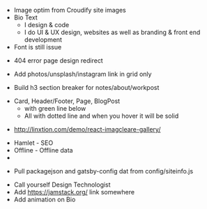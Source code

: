 <!-------------
-------P1------
--------------->
- Image optim from Croudify site images
- Bio Text
  - I design & code
  - I do UI & UX design, websites as well as branding & front end development
- Font is still issue

<!-------------
-------P2------
--------------->
<!-- ---------- URL redirect ------------- -->
- 404 error page design redirect

<!-- ---------- Photo-Grid ------------- -->
- Add photos/unsplash/instagram link in grid only

<!-- ---------- Photo-Grid ------------- -->
- Build h3 section breaker for notes/about/workpost

<!-- ---------- a tag style ------------- -->
- Card, Header/Footer, Page, BlogPost
  - <ATag /> with green line below
  - All <a /> with dotted line and when you hover it will be solid

<!-------------
-------P3------
--------------->

<!-- ---------- Photos ------------- -->
- http://linxtion.com/demo/react-imagcleare-gallery/ 

<!-- ---------- Gatsby Plugin ------------- -->
- Hamlet - SEO
- Offline - Offline data
- 
<!-- ---------- One source of truth ------------- -->
- Pull packagejson and gatsby-config dat from config/siteinfo.js

<!-- ---------- Other Ideas ------------- -->
- Call yourself Design Technologist
- Add https://jamstack.org/ link somewhere
- Add animation on Bio
